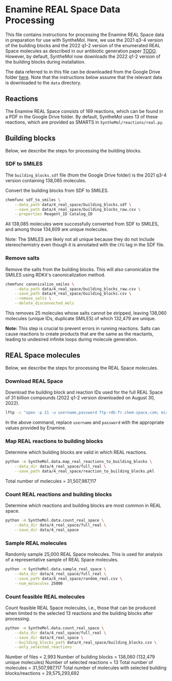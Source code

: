 # Enamine REAL Space Data Processing

This file contains instructions for processing the Enamine REAL Space data in preparation for use with SyntheMol. Here, we use the 2021 q3-4 version of the building blocks and the 2022 q1-2 version of the enumerated REAL Space molecules as described in our antibiotic generation paper [TODO](TODO). However, by default, SyntheMol now downloads the 2022 q1-2 version of the building blocks during installation.

The data referred to in this file can be downloaded from the Google Drive folder [here](https://drive.google.com/drive/folders/1VLPPUbY_FTKMjlXgRm09bPSSms206Dce?usp=share_link). Note that the instructions below assume that the relevant data is downloaded to the `data` directory.


## Reactions

The Enamine REAL Space consists of 169 reactions, which can be found in a PDF in the Google Drive folder. By default, SyntheMol uses 13 of these reactions, which are provided as SMARTS in `SyntheMol/reactions/real.py`.


## Building blocks

Below, we describe the steps for processing the building blocks.


### SDF to SMILES

The `building_blocks.sdf` file (from the Google Drive folder) is the 2021 q3-4 version containing 138,085 molecules.

Convert the building blocks from SDF to SMILES.
```bash
chemfunc sdf_to_smiles \
    --data_path data/4_real_space/building_blocks.sdf \
    --save_path data/4_real_space/building_blocks_raw.csv \
    --properties Reagent_ID Catalog_ID
```

All 138,085 molecules were successfully converted from SDF to SMILES, and among those 134,609 are unique molecules.

Note: The SMILES are likely not all unique because they do not include stereochemistry even though it is annotated with the `CFG` tag in the SDF file.


### Remove salts

Remove the salts from the building blocks. This will also canonicalize the SMILES using RDKit's canonicalization method.
```bash
chemfunc canonicalize_smiles \
    --data_path data/4_real_space/building_blocks_raw.csv \
    --save_path data/4_real_space/building_blocks.csv \
    --remove_salts \
    --delete_disconnected_mols
```

This removes 25 molecules whose salts cannot be stripped, leaving 138,060 molecules (unique IDs, duplicate SMILES) of which 132,479 are unique.

**Note:** This step is crucial to prevent errors in running reactions. Salts can cause reactions to create products that are the same as the reactants, leading to undesired infinite loops during molecule generation.

## REAL Space molecules

Below, we describe the steps for processing the REAL Space molecules.


### Download REAL Space

Download the building block and reaction IDs used for the full REAL Space of 31 billion compounds (2022 q1-2 version downloaded on August 30, 2022).
```bash
lftp -c "open -p 21 -u username,password ftp-rdb-fr.chem-space.com; mirror -c --parallel=16 . data/4_real_space/full_real"
```

In the above command, replace `username` and `password` with the appropriate values provided by Enamine.


### Map REAL reactions to building blocks

Determine which building blocks are valid in which REAL reactions.
```bash
python -m SyntheMol.data.map_real_reactions_to_building_blocks \
    --data_dir data/4_real_space/full_real \
    --save_path data/4_real_space/reaction_to_building_blocks.pkl
```

Total number of molecules = 31,507,987,117


### Count REAL reactions and building blocks

Determine which reactions and building blocks are most common in REAL space.
```bash
python -m SyntheMol.data.count_real_space \
    --data_dir data/4_real_space/full_real \
    --save_dir data/4_real_space
```


### Sample REAL molecules

Randomly sample 25,000 REAL Space molecules. This is used for analysis of a representative sample of REAL Space molecules.
```bash
python -m SyntheMol.data.sample_real_space \
    --data_dir data/4_real_space/full_real \
    --save_path data/4_real_space/random_real.csv \
    --num_molecules 25000
```


### Count feasible REAL molecules

Count feasible REAL Space molecules, i.e., those that can be produced when limited to the selected 13 reactions and the building blocks after processing.
```bash
python -m SyntheMol.data.count_real_space \
    --data_dir data/4_real_space/full_real \
    --save_dir data/4_real_space \
    --building_blocks_path data/4_real_space/building_blocks.csv \
    --only_selected_reactions
```

Number of files = 2,993
Number of building blocks = 138,060 (132,479 unique molecules)
Number of selected reactions = 13
Total number of molecules = 31,507,987,117
Total number of molecules with selected building blocks/reactions = 29,575,293,692
